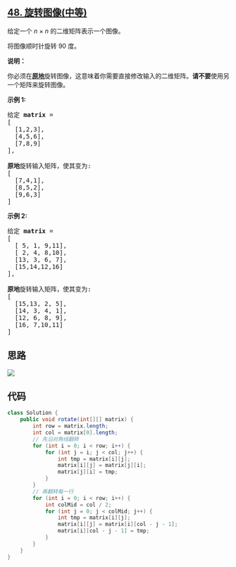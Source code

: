 ## [48. 旋转图像(中等)](https://leetcode-cn.com/problems/rotate-image/)
<div class="notranslate"><p>给定一个 <em>n&nbsp;</em>×&nbsp;<em>n</em> 的二维矩阵表示一个图像。</p>

<p>将图像顺时针旋转 90 度。</p>

<p><strong>说明：</strong></p>

<p>你必须在<strong><a href="https://baike.baidu.com/item/%E5%8E%9F%E5%9C%B0%E7%AE%97%E6%B3%95">原地</a></strong>旋转图像，这意味着你需要直接修改输入的二维矩阵。<strong>请不要</strong>使用另一个矩阵来旋转图像。</p>

<p><strong>示例 1:</strong></p>

<pre>给定 <strong>matrix</strong> = 
[
  [1,2,3],
  [4,5,6],
  [7,8,9]
],

<strong>原地</strong>旋转输入矩阵，使其变为:
[
  [7,4,1],
  [8,5,2],
  [9,6,3]
]
</pre>

<p><strong>示例 2:</strong></p>

<pre>给定 <strong>matrix</strong> =
[
  [ 5, 1, 9,11],
  [ 2, 4, 8,10],
  [13, 3, 6, 7],
  [15,14,12,16]
], 

<strong>原地</strong>旋转输入矩阵，使其变为:
[
  [15,13, 2, 5],
  [14, 3, 4, 1],
  [12, 6, 8, 9],
  [16, 7,10,11]
]
</pre>
</div>

## 思路
![](https://pic.leetcode-cn.com/8f785f06e0d5334fdf103cebccbc9d82f0664698f9b1c2998730d5d801625e9f-image.png)

## 代码
```java
class Solution {
    public void rotate(int[][] matrix) {
        int row = matrix.length;
        int col = matrix[0].length;
        // 先沿对角线翻转
        for (int i = 0; i < row; i++) {
            for (int j = i; j < col; j++) {
                int tmp = matrix[i][j];
                matrix[i][j] = matrix[j][i];
                matrix[j][i] = tmp;
            }
        }
        // 再翻转每一行
        for (int i = 0; i < row; i++) {
            int colMid = col / 2;
            for (int j = 0; j < colMid; j++) {
                int tmp = matrix[i][j];
                matrix[i][j] = matrix[i][col - j - 1];
                matrix[i][col - j - 1] = tmp;
            }
        }
    }
}
```
